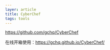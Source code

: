 ```yaml
---
layer: article
title: CyberChef
tags: tools
---
```


<https://github.com/gchq/CyberChef>



在线开箱使用：<https://gchq.github.io/CyberChef/>
